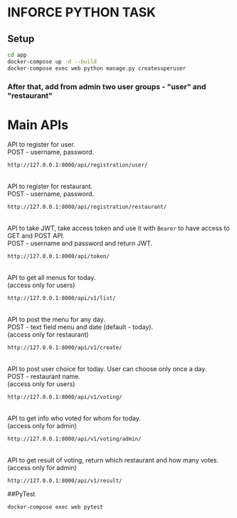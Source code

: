 # INFORCE PYTHON TASK

## Setup
```bash
cd app
docker-compose up -d --build
docker-compose exec web python manage.py createsuperuser

```
### After that, add from admin two user groups - "user"  and  "restaurant" 

# Main APIs
API to register for user. \
POST - username, password.
```bash
http://127.0.0.1:8000/api/registration/user/
```
\
API to register for restaurant. \
POST - username, password.
```bash
http://127.0.0.1:8000/api/registration/restaurant/
```
\
API to take JWT, take access token and use it with `Bearer` to have access to GET and POST API. \
POST - username and password and return JWT.
```bash
http://127.0.0.1:8000/api/token/
```
\
API to get all menus for today. \
(access only for users)
```bash
http://127.0.0.1:8000/api/v1/list/
```
\
API to post the menu for any day. \
POST - text field menu and date (default - today). \
(access only for restaurant)
```bash
http://127.0.0.1:8000/api/v1/create/
```
\
API to post user choice for today. User can choose only once a day.\
POST - restaurant name.  \
(access only for users)
```bash
http://127.0.0.1:8000/api/v1/voting/
```
\
API to get info who voted for whom for today. \
(access only for admin)
```bash
http://127.0.0.1:8000/api/v1/voting/admin/
```
\
API to get result of voting, return which restaurant and how many votes. \
(access only for admin)
```bash
http://127.0.0.1:8000/api/v1/result/
```

##PyTest
```bash
docker-compose exec web pytest
```

